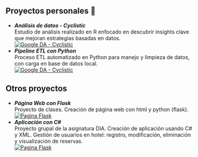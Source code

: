 ## Proyectos personales 🧐
- ***Análisis de datos - Cyclistic***  
Estudio de análisis realizado en R enfocado en descubrir insights clave que mejoran estrategias basadas en datos.  
[![Google DA - Cyclistic](https://img.shields.io/badge/Ver%20proyecto-1ED760?style=plastic)](https://github.com/alvaroggomez/google-data-analytics-cyclistic)  
- ***Pipeline ETL con Python***  
Proceso ETL automatizado en Python para manejo y limpieza de datos, con carga en base de datos local.  
[![Google DA - Cyclistic](https://img.shields.io/badge/Ver%20proyecto-1ED760?style=plastic)](https://github.com/alvaroggomez/etl_pipeline)

## Otros proyectos
- ***Página Web con Flask***  
Proyecto de clases. Creación de página web con html y python (flask).  
[![Pagina Flask](https://img.shields.io/badge/Ver%20proyecto-739488?style=plastic)](https://github.com/alvaroggomez/proyectoALS/tree/main)  
- ***Aplicación con C#***   
Proyecto grupal de la asignatura DIA. Creación de aplicación usando C# y XML. Gestión de usuarios en hotel: registro, modificación, eliminación y visualización de reservas.  
[![Pagina Flask](https://img.shields.io/badge/Ver%20proyecto-739488?style=plastic)](https://github.com/alvaroggomez/proyecto-final-dia/tree/main)
